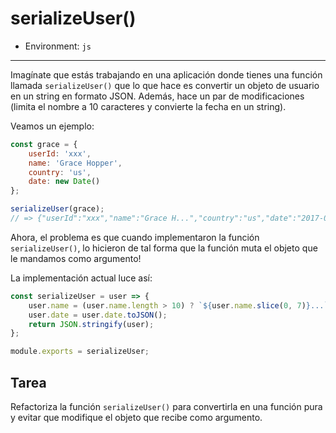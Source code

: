 # serializeUser()

* Environment: `js`

***

Imagínate que estás trabajando en una aplicación donde tienes una función
llamada `serializeUser()` que lo que hace es convertir un objeto de usuario en
un string en formato JSON. Además, hace un par de modificaciones (limita el
nombre a 10 caracteres y convierte la fecha en un string).

Veamos un ejemplo:

```js
const grace = {
	userId: 'xxx',
	name: 'Grace Hopper',
	country: 'us',
	date: new Date()
};

serializeUser(grace);
// => {"userId":"xxx","name":"Grace H...","country":"us","date":"2017-09-07T21:42:09.152Z"}
```

Ahora, el problema es que cuando implementaron la función `serializeUser()`, lo
hicieron de tal forma que la función muta el objeto que le mandamos como
argumento!

La implementación actual luce así:

```js
const serializeUser = user => {
	user.name = (user.name.length > 10) ? `${user.name.slice(0, 7)}...` : user.name;
	user.date = user.date.toJSON();
	return JSON.stringify(user);
};

module.exports = serializeUser;
```

## Tarea

Refactoriza la función `serializeUser()` para convertirla en una función pura y
evitar que modifique el objeto que recibe como argumento.
